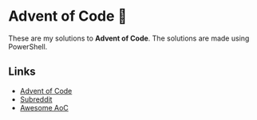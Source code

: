 # Advent of Code :christmas_tree:

These are my solutions to **Advent of Code**. The solutions are made using PowerShell.

## Links

- [Advent of Code](https://adventofcode.com)
- [Subreddit](https://www.reddit.com/r/adventofcode/)
- [Awesome AoC](https://github.com/Bogdanp/awesome-advent-of-code)

